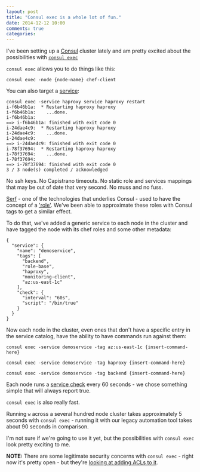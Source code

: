 ```yaml
---
layout: post
title: "Consul exec is a whole lot of fun."
date: 2014-12-12 10:00
comments: true
categories:
---
```


I've been setting up a [Consul](https://www.consul.io/) cluster lately and am pretty excited about the possibilities with [`consul exec`](https://www.consul.io/docs/commands/exec.html)

`consul exec` allows you to do things like this:

`consul exec -node {node-name} chef-client`

You can also target a [service](https://www.consul.io/docs/agent/services.html):

```
consul exec -service haproxy service haproxy restart
i-f6b46b1a:  * Restarting haproxy haproxy
i-f6b46b1a:    ...done.
i-f6b46b1a:
==> i-f6b46b1a: finished with exit code 0
i-24dae4c9:  * Restarting haproxy haproxy
i-24dae4c9:    ...done.
i-24dae4c9:
==> i-24dae4c9: finished with exit code 0
i-78f37694:  * Restarting haproxy haproxy
i-78f37694:    ...done.
i-78f37694:
==> i-78f37694: finished with exit code 0
3 / 3 node(s) completed / acknowledged
```

No ssh keys. No Capistrano timeouts. No static role and services mappings that may be out of date that very second. No muss and no fuss.

[Serf](https://www.serfdom.io/) - one of the technologies that underlies Consul - used to have the concept of a ['role'](https://www.serfdom.io/docs/agent/options.html#_role). We've been able to approximate these roles with Consul tags to get a similar effect.

To do that, we've added a generic service to each node in the cluster and have tagged the node with its chef roles and some other metadata:

```
{
  "service": {
    "name": "demoservice",
    "tags": [
      "backend",
      "role-base",
      "haproxy",
      "monitoring-client",
      "az:us-east-1c"
    ],
    "check": {
      "interval": "60s",
      "script": "/bin/true"
    }
  }
}
```

Now each node in the cluster, even ones that don't have a specific entry in the service catalog, have the ability to have commands run against them:

`consul exec -service demoservice -tag az:us-east-1c {insert-command-here}`

`consul exec -service demoservice -tag haproxy {insert-command-here}`

`consul exec -service demoservice -tag backend {insert-command-here}`

Each node runs a [service check](https://www.consul.io/docs/agent/checks.html) every 60 seconds - we chose something simple that will always report true.

`consul exec` is also really fast.

Running `w` across a several hundred node cluster takes approximately 5 seconds with `consul exec` - running it with our legacy automation tool takes about 90 seconds in comparison.

I'm not sure if we're going to use it yet, but the possibilities with `consul exec` look pretty exciting to me.

**NOTE:** There are some legitimate security concerns with `consul exec` - right now it's pretty open - but they're [looking at adding ACLs to it](https://github.com/hashicorp/consul/issues/532).
